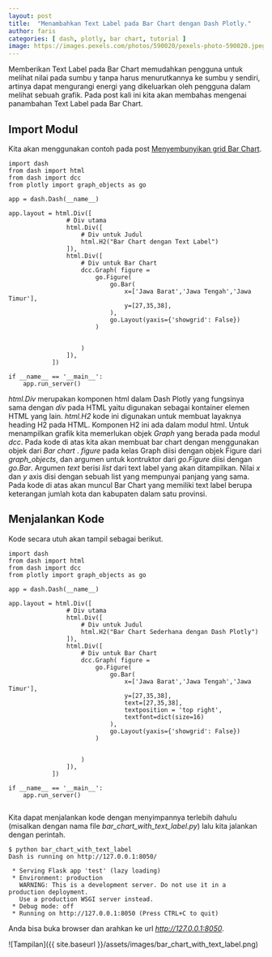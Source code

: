 ```yaml
---
layout: post
title:  "Menambahkan Text Label pada Bar Chart dengan Dash Plotly."
author: faris
categories: [ dash, plotly, bar chart, tutorial ]
image: https://images.pexels.com/photos/590020/pexels-photo-590020.jpeg
---
```

Memberikan Text Label pada Bar Chart memudahkan pengguna untuk melihat nilai pada sumbu y tanpa harus menurutkannya ke sumbu y sendiri, artinya dapat mengurangi energi yang dikeluarkan oleh pengguna dalam melihat sebuah grafik. Pada post kali ini kita akan membahas mengenai panambahan Text Label pada Bar Chart.

## Import Modul

Kita akan menggunakan contoh pada post [Menyembunyikan grid Bar Chart](https://farispriadi.github.io/dash-hide-grid-bar-chart/).

```
import dash
from dash import html
from dash import dcc
from plotly import graph_objects as go

app = dash.Dash(__name__)

app.layout = html.Div([
				# Div utama
				html.Div([
					# Div untuk Judul
					html.H2("Bar Chart dengan Text Label")
				]),
				html.Div([
					# Div untuk Bar Chart
					dcc.Graph( figure =
						go.Figure(
							go.Bar(
								x=['Jawa Barat','Jawa Tengah','Jawa Timur'], 
								y=[27,35,38],
							),
							go.Layout(yaxis={'showgrid': False})
						)


					)
				]),
			])

if __name__ == '__main__':
	app.run_server()

```

*html.Div* merupakan komponen html dalam Dash Plotly yang fungsinya sama dengan *div* pada HTML yaitu digunakan sebagai kontainer elemen HTML yang lain. *html.H2* kode ini digunakan untuk membuat layaknya heading H2 pada HTML. Komponen H2 ini ada dalam modul html. Untuk menampilkan grafik kita memerlukan objek *Graph* yang berada pada modul *dcc*. Pada kode di atas kita akan membuat bar chart dengan menggunakan objek dari *Bar chart* . *figure* pada kelas Graph diisi dengan objek Figure dari *graph_objects*, dan argumen untuk kontruktor dari *go.Figure* diisi dengan *go.Bar*. Argumen *text* berisi *list* dari text label yang akan ditampilkan. Nilai *x* dan *y* axis disi dengan sebuah list yang mempunyai panjang yang sama. Pada kode di atas akan muncul Bar Chart yang memiliki text label berupa keterangan jumlah kota dan kabupaten dalam satu provinsi.

## Menjalankan Kode

Kode secara utuh akan tampil sebagai berikut.

```
import dash
from dash import html
from dash import dcc
from plotly import graph_objects as go

app = dash.Dash(__name__)

app.layout = html.Div([
				# Div utama
				html.Div([
					# Div untuk Judul
					html.H2("Bar Chart Sederhana dengan Dash Plotly")
				]),
				html.Div([
					# Div untuk Bar Chart
					dcc.Graph( figure =
						go.Figure(
							go.Bar(
								x=['Jawa Barat','Jawa Tengah','Jawa Timur'], 
								y=[27,35,38],
								text=[27,35,38],
								textposition = 'top right',
								textfont=dict(size=16)
							),
							go.Layout(yaxis={'showgrid': False})
						)


					)
				]),
			])

if __name__ == '__main__':
	app.run_server()


```


Kita dapat menjalankan kode dengan menyimpannya terlebih dahulu (misalkan dengan nama file *bar_chart_with_text_label.py*) lalu kita jalankan dengan perintah.

```
$ python bar_chart_with_text_label
Dash is running on http://127.0.0.1:8050/

 * Serving Flask app 'test' (lazy loading)
 * Environment: production
   WARNING: This is a development server. Do not use it in a production deployment.
   Use a production WSGI server instead.
 * Debug mode: off
 * Running on http://127.0.0.1:8050 (Press CTRL+C to quit)
```


Anda bisa buka browser dan arahkan ke url *http://127.0.0.1:8050*.

![Tampilan]({{ site.baseurl }}/assets/images/bar_chart_with_text_label.png)